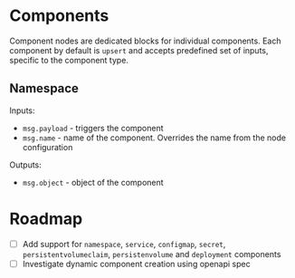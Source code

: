 # Components

Component nodes are dedicated blocks for individual components.
Each component by default is `upsert` and accepts predefined set of inputs, specific
to the component type.

## Namespace

Inputs:
* `msg.payload` - triggers the component
* `msg.name` - name of the component. Overrides the name from the node configuration

Outputs:
* `msg.object` - object of the component


# Roadmap

* [ ] Add support for `namespace`, `service`, `configmap`, `secret`, `persistentvolumeclaim`, `persistenvolume` and `deployment` components
* [ ] Investigate dynamic component creation using openapi spec
